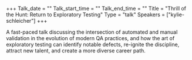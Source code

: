 +++
Talk_date = ""
Talk_start_time = ""
Talk_end_time = ""
Title = "Thrill of the Hunt: Return to Exploratory Testing"
Type = "talk"
Speakers = ["kylie-schleicher"]
+++

A fast-paced talk discussing the intersection of automated and manual validation in the evolution of modern QA practices, and how the art of exploratory testing can identify notable defects, re-ignite the discipline, attract new talent, and create a more diverse career path.
